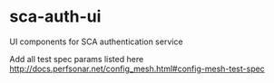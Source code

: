 # sca-auth-ui
UI components for SCA authentication service

Add all test spec params listed here
http://docs.perfsonar.net/config_mesh.html#config-mesh-test-spec
